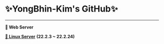 # ✨YongBhin-Kim's GitHub✨
---

**🤔 Web Server**

<a href="https://linuxyb.kimyongbhin.repl.co">**🤔 Linux Server**</a> **(22.2.3 ~ 22.2.24)**


<!--
- 🔭 I’m currently working on ...
- 🌱 I’m currently learning ...
- 👯 I’m looking to collaborate on ...
- 🤔 I’m looking for help with ...
- 💬 Ask me about ...
- 📫 How to reach me: ...
- 😄 Pronouns: ...
- ⚡ Fun fact: ...
-->
